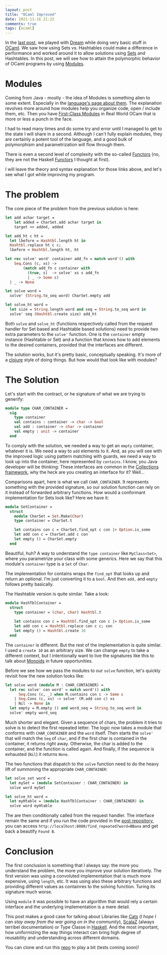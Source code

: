 ```yaml
---
layout: post
title: "OCaml Improved"
date: 2021-11-16 21:22
comments: true
tags: [ocaml]
---
```


In the [last post](./2021-11-14-ocaml-dream.md), we played with [Dream](https://aantron.github.io/dream) while doing very basic stuff in [OCaml](https://ocaml.org/). We saw how using Sets vs. Hashtables could make a difference in performance and worked around it to allow solutions using [Sets](https://ocaml.org/api/Set.html) and Hashtables. In this post, we will see how to attain the polymorphic behavior of OCaml programs by using [Modules](https://ocaml.org/learn/tutorials/modules.html).

<!--more-->

# Modules

Coming from Java - mostly - the idea of Modules is something alien to some extent. Especially in the [language's page about them](https://ocaml.org/learn/tutorials/modules.html). The explanation revolves more around how modules help you organize code, open / include them, etc. Then you have [First-Class Modules](https://dev.realworldocaml.org/first-class-modules.html) in Real World OCam that is more or less a punch in the face.

I had to read many times and do some try and error until I managed to get to the state I will share in a second. Although I can't fully explain modules, they are certainly a potent tool of the language, and a good bulk of polymorphism and parametrization will flow through them.

There is even a second level of complexity with the so-called [Functors](https://dev.realworldocaml.org/functors.html) (no, they are not the Haskell [Functors](https://mmhaskell.com/monads/functors) I thought at first).

I will leave the theory and syntax explanation for those links above, and let's see what I got while improving my program.

# The problem

The core piece of the problem from the previous solution is here:

```ocaml
let add achar target =
    let added = CharSet.add achar target in
    target <> added, added

let add_ht c ht = 
  let lbefore = Hashtbl.length ht in
  Hashtbl.replace ht c c;
  lbefore < Hashtbl.length ht, ht

let rec solve' word' container add_fn = match word'() with
    Seq.Cons (c, xs) -> 
        (match add_fn c container with
          (true, s)  -> solve' xs s add_fn
          | _ -> Some c)
  | _ -> None

let solve word =
  solve' (String.to_seq word) CharSet.empty add

let solve_ht word =
  let size = String.length word and seq = String.to_seq word in
  solve' seq (Hashtbl.create size) add_ht
```

Both `solve` and `solve_ht` (functions respectively called from the request handler for Set based and Hashtable based solutions) need to provide two extra parameters to the `solve'` function. One is the `container` empty instance (Hashtable or Set) and a function that knows how to add elements to the desired containers, provided that the interfaces are different.

The solution works, but it's pretty basic, conceptually speaking. It's more of a [clojure](https://clojure.org/) style of doing things. But how would that look like with modules?

# The Solution

Let's start with the contract, or he signature of what we are trying to generify:

```ocaml
module type CHAR_CONTAINER =
  sig
    type container
    val contains : container -> char -> bool
    val add : container -> char -> container
    val empty : unit -> container
  end
```

To comply with the solution, we needed a way to get an `empty` container, whatever it is. We need a way to `add` elements to it. And, as you will see with the improved logic using pattern matching with guards, we need a way to look up into the container, here represented by `contains`. I know, you Java developer will be thinking: These interfaces are common in the [Collections framework](https://docs.oracle.com/en/java/javase/17/docs/api/java.base/java/util/Collection.html), why the heck are you creating an interface for it? Well...

Comparisons apart, here is what we call `CHAR_CONTAINER`. It represents something with the provided signature, so our solution function can rely on it instead of forwarded arbitrary functions. How would a conformant implementation for Sets look like? Here we have it:

```ocaml
module SetContainer = 
  struct
    module CharSet = Set.Make(Char)
    type container = CharSet.t

    let contains con c = CharSet.find_opt c con |> Option.is_some
    let add con c = CharSet.add c con
    let empty () = CharSet.empty
  end
```

Beautiful, huh? A way to understand the `type container` like `MyClass<Set>`, where you parametrize your class with some generics. Here we say that this module's `container` type is a `Set` of `Char`.

The implementation for contains wraps the `find_opt` that looks up and return an optional. I'm just converting it to a `bool`. And then `add,` and `empty` follows pretty basically.

The Hashtable version is quite similar. Take a look:

```ocaml
module HashTblContainer = 
  struct
    type container = (char, char) Hashtbl.t
  
    let contains con c = Hashtbl.find_opt con c |> Option.is_some
    let add con c = Hashtbl.replace con c c; con
    let empty () = Hashtbl.create 10
  end
```

The `container` is different. But the rest of the implementation is quite similar. I used a `create 10` as an arbitrary size. We can change `empty` to take a different context, but I intentionally want to live the signatures like this to talk about [Monoids](https://typelevel.org/cats/typeclasses/monoid.html) in future opportunities.

Before we see how we pass the modules to our `solve` function, let's quickly revisit how the new solution looks like:

```ocaml
let solve word (module M : CHAR_CONTAINER) =
  let rec solve' con word' = match word'() with
      Seq.Cons (c, _) when M.contains con c -> Some c
    | Seq.Cons (c, xs) -> solve' (M.add con c) xs
    | Nil -> None in
  let empty = M.empty () and word_seq = String.to_seq word in
  solve' empty word_seq
```

Much shorter and elegant. Given a sequence of chars, the problem it tries to solve is to detect the first repeated letter. The logic now takes a module that conforms with `CHAR_CONTAINER` and the `word` itself. Then starts the `solve'` that will match the `Seq` of `char`, and if the first char is contained in the container, it returns right away. Otherwise, the char is added to the container, and the function is called again. And finally, if the sequence is exhausted (`Nil`) it returns `None`.

The two functions that dispatch to the `solve` function need to do the heavy lift of summoning the appropriate `CHAR_CONTAINER`:


```ocaml
let solve_set word =
  let mySet = (module SetContainer : CHAR_CONTAINER) in
  solve word mySet

let solve_ht word =
  let myHtable = (module HashTblContainer : CHAR_CONTAINER) in
  solve word myHtable
```

The are then conditionally called from the request handler. The interface remain the same and if you run the code provided in the [post repository](https://github.com/paulosuzart/ocaml-example), you can access `http://localhost:8080/find_repeated?word=BBana` and get back a beautify `Found B`.

# Conclusion

The first conclusion is something that I always say: the more you understand the problem, the more you improve your solution iteratively. The first version was using a convoluted implementation that is much more expensive, using `length`, etc. It was using also these arbitrary functions and providing different values as containres to the solving function. Turing its signature much worse.

Using `module` it was possible to have an algorithm that would rely a certain interface and the underlying implementation is a mere detail.

This post makes a good case for talking about Libraries like [Cats](https://typelevel.org/cats/) (*I hope I can stay away from the war going on in the community*), [ScalaZ](https://scalaz.github.io/7/) (always terribel documentation) or Type Classe in [Haskell](http://learnyouahaskell.com/types-and-typeclasses). And the most important, how uniformizing the way things interact can bring high degree of reusability and understanding across different domains.

You can clone and run this [repo](https://github.com/paulosuzart/ocaml-example) to play a bit (tests coming soon)! 




